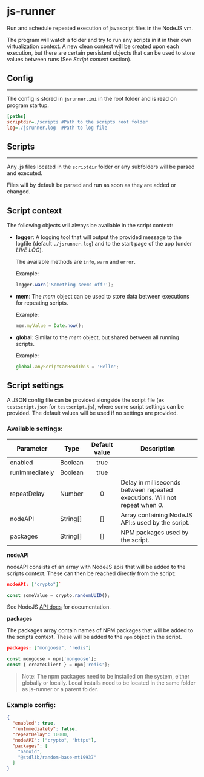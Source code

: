 # js-runner

Run and schedule repeated execution of javascript files in the NodeJS vm.

The program will watch a folder and try to run any scripts in it in their own virtualization context. A new clean context will be created upon each execution, but there are certain persistent objects that can be used to store values between runs (See *Script context* section).


## Config
---
The config is stored in `jsrunner.ini` in the root folder and is read on program startup.
```ini
[paths]
scriptdir=./scripts #Path to the scripts root folder
log=./jsrunner.log  #Path to log file
```


## Scripts
------
Any .js files located in the `scriptdir` folder or any subfolders will be parsed and executed.

Files will by default be parsed and run as soon as they are added or changed.


## Script context
The following objects will always be available in the script context:
* **logger**: A logging tool that will output the provided message to the logfile (default `./jsrunner.log`) and to the start page of the app (under *LIVE LOG*).

  The available methods are `info`, `warn` and `error`.
  
  Example:
  ```javascript
  logger.warn('Something seems off!');
  ```
  
* **mem**: The *mem* object can be used to store data between executions for repeating scripts.

   Example:
   ```javascript
   mem.myValue = Date.now();
   ```

* **global**: Similar to the *mem* object, but shared between all running scripts.

  Example:
  ```javascript
  global.anyScriptCanReadThis = 'Hello';
  ```


## Script settings
A JSON config file can be provided alongside the script file (ex `testscript.json` for `testscript.js`), where some script settings can be provided. The default values will be used if no settings are provided.
### **Available settings:**
Parameter | Type | Default value | Description
--- | --- | :---: | ---
enabled | Boolean | true
runImmediately | Boolean | true
repeatDelay | Number | 0 | Delay in milliseconds between repeated executions. Will not repeat when 0.
nodeAPI | String[] | [] | Array containing NodeJS API:s used by the script.
packages | String[] | [] | NPM packages used by the script.


**nodeAPI**

nodeAPI consists of an array with NodeJS apis that will be added to the scripts context. These can then be reached directly from the script:

```json
nodeAPI: ["crypto"]`
```

```javascript
const someValue = crypto.randomUUID();
```

See NodeJS [API docs](https://nodejs.org/en/docs/) for documentation.


**packages**

The packages array contain names of NPM packages that will be added to the scripts context. These will be added to the `npm` object in the script.

```json
packages: ["mongoose", "redis"]
```
```javascript
const mongoose = npm['mongoose'];
const { createClient } = npm['redis'];
```
> Note: The npm packages need to be installed on the system, either globally or locally. Local installs need to be located in the same folder as js-runner or a parent folder. 


### **Example config:**
```json
{
  "enabled": true,
  "runImmediately": false,
  "repeatDelay": 10000,
  "nodeAPI": ["crypto", "https"],
  "packages": [
    "nanoid",
    "@stdlib/random-base-mt19937"
  ]
}

```
